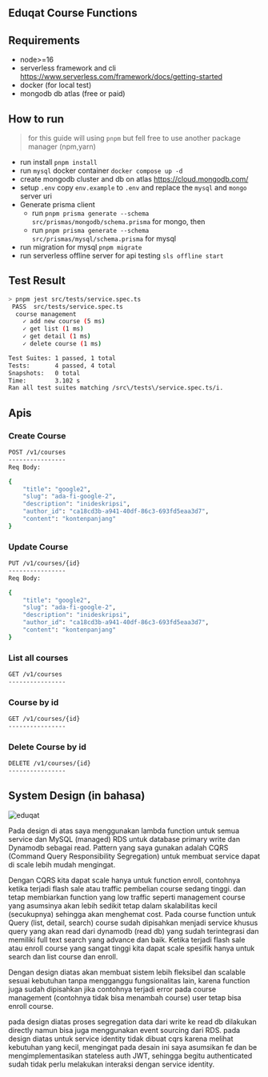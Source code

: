 ## Eduqat Course Functions

## Requirements
- node>=16
- serverless framework and cli https://www.serverless.com/framework/docs/getting-started
- docker (for local test)
- mongodb db atlas (free or paid)

## How to run
> for this guide will using `pnpm` but fell free to use another package manager (npm,yarn)
- run install `pnpm install`
- run `mysql` docker container `docker compose up -d`
- create mongodb cluster and db on atlas https://cloud.mongodb.com/
- setup `.env` copy `env.example` to `.env` and replace the `mysql` and `mongo` server uri
- Generate prisma client
  - run `pnpm prisma generate --schema src/prismas/mongodb/schema.prisma` for mongo, then
  - run `pnpm prisma generate --schema src/prismas/mysql/schema.prisma` for mysql
- run migration for mysql `pnpm migrate`
- run serverless offline server for api testing `sls offline start`

## Test Result
```bash
> pnpm jest src/tests/service.spec.ts
 PASS  src/tests/service.spec.ts
  course management
    ✓ add new course (5 ms)
    ✓ get list (1 ms)
    ✓ get detail (1 ms)
    ✓ delete course (1 ms)

Test Suites: 1 passed, 1 total
Tests:       4 passed, 4 total
Snapshots:   0 total
Time:        3.102 s
Ran all test suites matching /src\/tests\/service.spec.ts/i.
```


## Apis

### Create Course
```bash
POST /v1/courses
----------------
Req Body:

{
    "title": "google2",
    "slug": "ada-fi-google-2",
    "description": "inideskripsi",
    "author_id": "ca18cd3b-a941-40df-86c3-693fd5eaa3d7",
    "content": "kontenpanjang"
}
```

### Update Course
```bash
PUT /v1/courses/{id}
----------------
Req Body:

{
    "title": "google2",
    "slug": "ada-fi-google-2",
    "description": "inideskripsi",
    "author_id": "ca18cd3b-a941-40df-86c3-693fd5eaa3d7",
    "content": "kontenpanjang"
}
```

### List all courses
```bash
GET /v1/courses
----------------
```

### Course by id
```bash
GET /v1/courses/{id}
----------------
```

### Delete Course by id
```bash
DELETE /v1/courses/{id}
----------------
```


## System Design (in bahasa)

![eduqat](https://github.com/alfiankan/course-api/assets/40946917/6629fc0a-da14-4c3e-9d74-d053236e1038)


Pada design di atas saya menggunakan lambda function untuk semua service dan MySQL (managed) RDS untuk database primary write dan Dynamodb sebagai read. Pattern yang saya gunakan adalah CQRS (Command Query Responsibility Segregation) untuk membuat service dapat di scale lebih mudah mengingat.

Dengan CQRS kita dapat scale hanya untuk function enroll, contohnya ketika terjadi flash sale atau traffic pembelian course sedang tinggi. dan tetap membiarkan function yang low traffic seperti management course yang asumsinya akan lebih sedikit tetap dalam skalabilitas kecil (secukupnya) sehingga akan menghemat cost.
Pada course function untuk Query (list, detail, search) course sudah dipisahkan menjadi service khusus query yang akan read dari dynamodb (read db) yang sudah terintegrasi dan memiliki full text search yang advance dan baik.
Ketika terjadi flash sale atau enroll course yang sangat tinggi kita dapat scale spesifik hanya untuk search dan list course dan enroll.

Dengan design diatas akan membuat sistem lebih fleksibel dan scalable sesuai kebutuhan tanpa mengganggu fungsionalitas lain, karena function juga sudah dipisahkan jika contohnya terjadi error pada course management (contohnya tidak bisa menambah course) user tetap bisa enroll course.

pada design diatas proses segregation data dari write ke read db dilakukan directly namun bisa juga menggunakan event sourcing dari RDS.
pada design diatas untuk service identity tidak dibuat cqrs karena melihat kebutuhan yang kecil, mengingat pada desain ini saya asumsikan fe dan be mengimplementasikan stateless auth JWT, sehingga begitu authenticated sudah tidak perlu melakukan interaksi dengan service identity.

